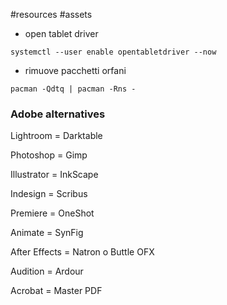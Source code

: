 #resources #assets 

- open tablet driver 
```
systemctl --user enable opentabletdriver --now
```
- rimuove pacchetti orfani 
```
pacman -Qdtq | pacman -Rns -
```
### Adobe alternatives
Lightroom = Darktable

Photoshop = Gimp

Illustrator = InkScape

Indesign = Scribus

Premiere = OneShot

Animate = SynFig

After Effects = Natron o Buttle OFX

Audition = Ardour

Acrobat = Master PDF
